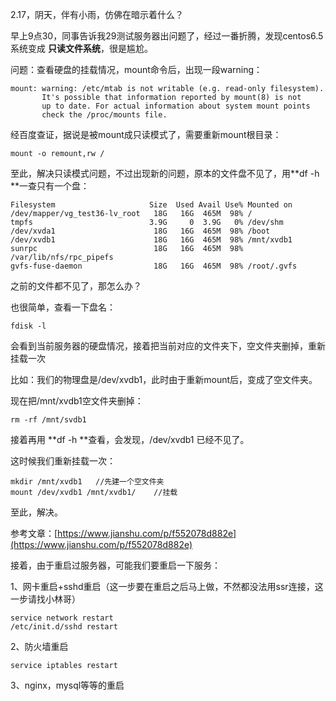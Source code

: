 2.17，阴天，伴有小雨，仿佛在暗示着什么？

早上9点30，同事告诉我29测试服务器出问题了，经过一番折腾，发现centos6.5系统变成 **只读文件系统**，很是尴尬。

问题：查看硬盘的挂载情况，mount命令后，出现一段warning：

```
mount: warning: /etc/mtab is not writable (e.g. read-only filesystem).
       It's possible that information reported by mount(8) is not
       up to date. For actual information about system mount points
       check the /proc/mounts file.
```

经百度查证，据说是被mount成只读模式了，需要重新mount根目录：

```
mount -o remount,rw /
```

至此，解决只读模式问题，不过出现新的问题，原本的文件盘不见了，用**df -h **一查只有一个盘：

```
Filesystem                     Size  Used Avail Use% Mounted on
/dev/mapper/vg_test36-lv_root   18G   16G  465M  98% /
tmpfs                          3.9G     0  3.9G   0% /dev/shm
/dev/xvda1                      18G   16G  465M  98% /boot
/dev/xvdb1                      18G   16G  465M  98% /mnt/xvdb1
sunrpc                          18G   16G  465M  98% /var/lib/nfs/rpc_pipefs
gvfs-fuse-daemon                18G   16G  465M  98% /root/.gvfs
```

之前的文件都不见了，那怎么办？

也很简单，查看一下盘名：

```
fdisk -l
```

会看到当前服务器的硬盘情况，接着把当前对应的文件夹下，空文件夹删掉，重新挂载一次

比如：我们的物理盘是/dev/xvdb1，此时由于重新mount后，变成了空文件夹。

现在把/mnt/xvdb1空文件夹删掉：

```
rm -rf /mnt/svdb1
```

接着再用 **df -h **查看，会发现，/dev/xvdb1 已经不见了。

这时候我们重新挂载一次：

```
mkdir /mnt/xvdb1   //先建一个空文件夹
mount /dev/xvdb1 /mnt/xvdb1/    //挂载
```

至此，解决。

参考文章：[https://www.jianshu.com/p/f552078d882e](https://www.jianshu.com/p/f552078d882e)

接着，由于重启过服务器，可能我们要重启一下服务：

1、网卡重启+sshd重启（这一步要在重启之后马上做，不然都没法用ssr连接，这一步请找小林哥）

```
service network restart
/etc/init.d/sshd restart
```

2、防火墙重启

```
service iptables restart
```

3、nginx，mysql等等的重启

